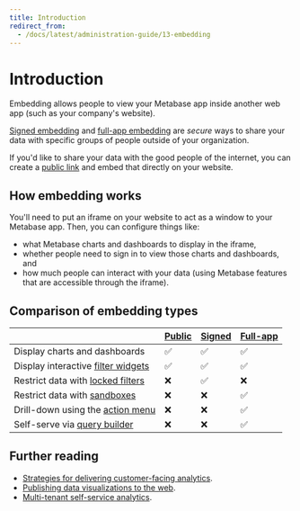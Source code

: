 ```yaml
---
title: Introduction
redirect_from:
  - /docs/latest/administration-guide/13-embedding
---
```


# Introduction

Embedding allows people to view your Metabase app inside another web app (such as your company's website).

[Signed embedding](./signed-embedding) and [full-app embedding](./full-app-embedding) are _secure_ ways to share your data with specific groups of people outside of your organization.

If you'd like to share your data with the good people of the internet, you can create a [public link](../questions/sharing/public-links) and embed that directly on your website.

## How embedding works

You'll need to put an iframe on your website to act as a window to your Metabase app. Then, you can configure things like:

- what Metabase charts and dashboards to display in the iframe,
- whether people need to sign in to view those charts and dashboards, and
- how much people can interact with your data (using Metabase features that are accessible through the iframe).

## Comparison of embedding types

|                                                                                                         | [Public](../questions/sharing/public-links#public-embed) | [Signed](./signed-embedding) | [Full-app](./full-app-embedding) |
| --------------------------------------------------------------------------------------------------------| -------------------------------------------------------- | ---------------------------- | -------------------------------- |
| Display charts and dashboards                                                                           | ✅                                                       | ✅                           | ✅                               |
| Display interactive [filter widgets](/glossary/filter_widget)                                           | ✅                                                       | ✅                           | ✅                               |
| Restrict data with [locked filters](./signed-embedding-parameters#pre-filtering-data-in-a-signed-embed) | ❌                                                       | ✅                           | ❌                               |
| Restrict data with [sandboxes](../permissions/data-sandboxes)                                           | ❌                                                       | ❌                           | ✅                               |
| Drill-down using the [action menu](/glossary/action_menu)                                               | ❌                                                       | ❌                           | ✅                               |
| Self-serve via [query builder](/glossary/query_builder)                                                 | ❌                                                       | ❌                           | ✅                               |

## Further reading

- [Strategies for delivering customer-facing analytics](/learn/embedding/embedding-overview).
- [Publishing data visualizations to the web](/learn/embedding/embedding-charts-and-dashboards).
- [Multi-tenant self-service analytics](/learn/embedding/multi-tenant-self-service-analytics).
